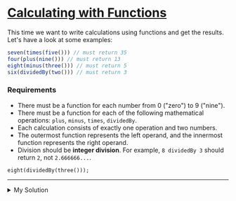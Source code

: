 # [Calculating with Functions](https://www.codewars.com/kata/525f3eda17c7cd9f9e000b39)

This time we want to write calculations using functions and get the results. Let's have a look at some examples:

```javascript
seven(times(five())) // must return 35
four(plus(nine())) // must return 13
eight(minus(three())) // must return 5
six(dividedBy(two())) // must return 3
```

### Requirements

- There must be a function for each number from 0 ("zero") to 9 ("nine").
- There must be a function for each of the following mathematical operations: `plus`, `minus`, `times`, `dividedBy`.
- Each calculation consists of exactly one operation and two numbers.
- The outermost function represents the left operand, and the innermost function represents the right operand.
- Division should be **integer division**. For example, `8 dividedBy 3` should return `2`, not `2.666666...`.

```
eight(dividedBy(three()));
```

---

<details><summary>My Solution</summary>

```js
const zero = op => (op ? op(0) : 0)
const one = op => (op ? op(1) : 1)
const two = op => (op ? op(2) : 2)
const three = op => (op ? op(3) : 3)
const four = op => (op ? op(4) : 4)
const five = op => (op ? op(5) : 5)
const six = op => (op ? op(6) : 6)
const seven = op => (op ? op(7) : 7)
const eight = op => (op ? op(8) : 8)
const nine = op => (op ? op(9) : 9)

const plus = b => a => a + b
const minus = b => a => a - b
const times = b => a => a * b
const dividedBy = b => a => Math.floor(a / b)
```

</details>
